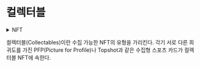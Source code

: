 # 컬렉터블

<details>

<summary>NFT</summary>



</details>

컬렉터블(Collectables)이란 수집 가능한 NFT의 유형을 가리킨다. 각기 서로 다른 희귀도를 가진 PFP(Picture for Profile)나 Topshot과 같은 수집형 스포츠 카드가 컬렉터블 NFT에 속한다.

